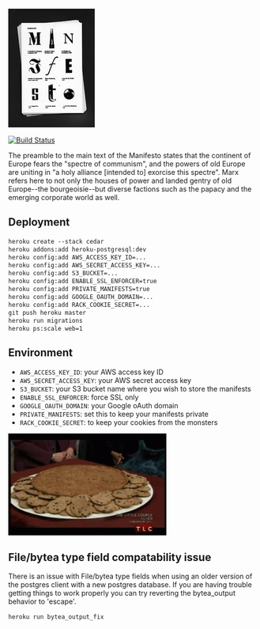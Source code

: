![Manifesto](https://github.com/dylanegan/manifesto/raw/master/public/images/manifesto.jpg)

[![Build Status](https://secure.travis-ci.org/dylanegan/manifesto.png?branch=master)](http://travis-ci.org/dylanegan/manifesto)

The preamble to the main text of the Manifesto states that the continent of Europe fears the "spectre of communism", and the powers of old Europe are uniting in "a holy alliance [intended to] exorcise this spectre". Marx refers here to not only the houses of power and landed gentry of old Europe--the bourgeoisie--but diverse factions such as the papacy and the emerging corporate world as well.

## Deployment

```
heroku create --stack cedar
heroku addons:add heroku-postgresql:dev
heroku config:add AWS_ACCESS_KEY_ID=...
heroku config:add AWS_SECRET_ACCESS_KEY=...
heroku config:add S3_BUCKET=...
heroku config:add ENABLE_SSL_ENFORCER=true
heroku config:add PRIVATE_MANIFESTS=true
heroku config:add GOOGLE_OAUTH_DOMAIN=...
heroku config:add RACK_COOKIE_SECRET=...
git push heroku master
heroku run migrations
heroku ps:scale web=1
```

## Environment

* `AWS_ACCESS_KEY_ID`: your AWS access key ID
* `AWS_SECRET_ACCESS_KEY`: your AWS secret access key
* `S3_BUCKET`: your S3 bucket name where you wish to store the manifests
* `ENABLE_SSL_ENFORCER`: force SSL only
* `GOOGLE_OAUTH_DOMAIN`: your Google oAuth domain
* `PRIVATE_MANIFESTS`: set this to keep your manifests private
* `RACK_COOKIE_SECRET`: to keep your cookies from the monsters

![](https://github.com/dylanegan/manifesto/raw/master/public/images/cookie-monster.gif)

## File/bytea type field compatability issue

There is an issue with File/bytea type fields when using an older version of the postgres client with a new postgres database. If you are having trouble getting things to work properly you can try reverting the bytea_output behavior to 'escape'.

```
heroku run bytea_output_fix
```
